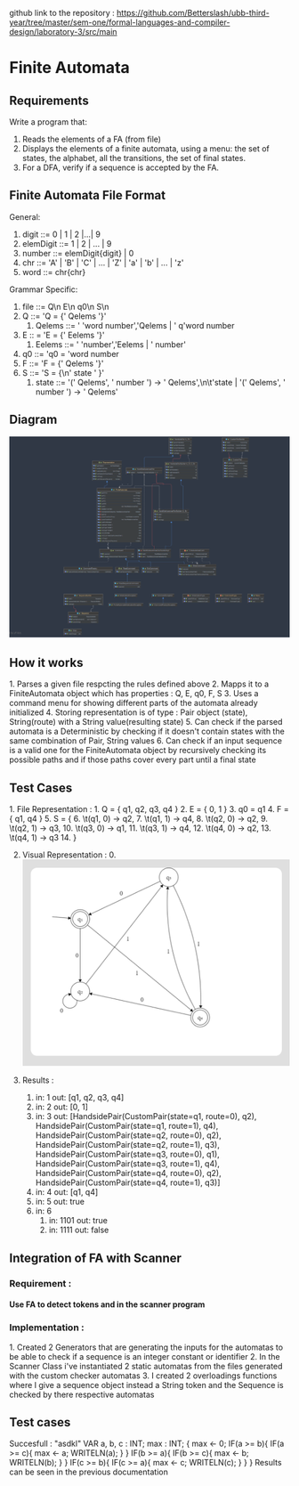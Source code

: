 github link to the repository :
https://github.com/Betterslash/ubb-third-year/tree/master/sem-one/formal-languages-and-compiler-design/laboratory-3/src/main

<h1>Finite Automata</h1>
<h2>Requirements</h2>
Write a program that:

1. Reads the elements of a FA (from file)
2. Displays the elements of a finite automata, using a menu: the set of states, the alphabet, all the transitions, the set of final states.
3. For a DFA, verify if a sequence is accepted by the FA.

<h2>Finite Automata File Format</h2>
General:

1. digit ::= 0 | 1 | 2 |...| 9
2. elemDigit ::= 1 | 2 | ... | 9
3. number ::= elemDigit{digit} | 0
4. chr ::= 'A' | 'B' | 'C' | ... | 'Z' | 'a' | 'b' | ... | 'z'
5. word ::= chr{chr}

Grammar Specific:
1. file ::= Q\n E\n q0\n S\n 
2. Q ::= 'Q = {' Qelems '}'
    1. Qelems ::= ' 'word number','Qelems | ' q'word number
3. E :: = 'E = {' Eelems '}'
   1. Eelems ::= ' 'number','Eelems | ' number'
4. q0 ::= 'q0 = 'word number
5. F ::= 'F = {' Qelems '}'
6. S ::= 'S = {\n' state ' }'
   1. state ::= '(' Qelems', ' number ') -> ' Qelems',\n\t'state |  '(' Qelems', ' number ') -> ' Qelems'

<h2>Diagram </h2>
<img src='src/main/resources/diagram.png'>

<h2>How it works</h2>
1. Parses a given file respcting the rules defined above
2. Mapps it to a FiniteAutomata object which has properties : Q, E, q0, F, S
3. Uses a command menu for showing different parts of the automata already initialized
4. Storing representation is of type : Pair object (state), String(route) with a String value(resulting state)
5. Can check if the parsed automata is a Deterministic by checking if it doesn't contain states with the same combination of Pair, String values
6. Can check if an input sequence is a valid one for the FiniteAutomata object by recursively checking its possible paths and if those paths cover every part until a final state

<h2>Test Cases</h2>
1. File Representation : 
   1. Q = { q1, q2, q3, q4 } 
   2. E = { 0, 1 } 
   3. q0 = q1 
   4. F = { q1, q4 } 
   5. S = {
   6. \t(q1, 0) -> q2,
   7. \t(q1, 1) -> q4,
   8. \t(q2, 0) -> q2,
   9. \t(q2, 1) -> q3,
   10. \t(q3, 0) -> q1,
   11. \t(q3, 1) -> q4,
   12. \t(q4, 0) -> q2,
   13. \t(q4, 1) -> q3 
   14. }

2. Visual Representation :
   0. <img src='src/main/resources/automata_model.png'>

3. Results :
   1. in: 1 out: [q1, q2, q3, q4]
   2. in: 2 out: [0, 1]
   3. in: 3 out: [HandsidePair(CustomPair(state=q1, route=0), q2), HandsidePair(CustomPair(state=q1, route=1), q4), HandsidePair(CustomPair(state=q2, route=0), q2), HandsidePair(CustomPair(state=q2, route=1), q3), HandsidePair(CustomPair(state=q3, route=0), q1), HandsidePair(CustomPair(state=q3, route=1), q4), HandsidePair(CustomPair(state=q4, route=0), q2), HandsidePair(CustomPair(state=q4, route=1), q3)]
   4. in: 4 out: [q1, q4]
   5. in: 5 out: true
   6. in: 6 
      1. in: 1101 out: true
      2. in: 1111 out: false
   
<h2>Integration of FA with Scanner</h2>
<h3>Requirement : </h3>
<h4>Use FA to detect tokens <identifier> and <integer constant> in the scanner program</h4>
<h3>Implementation : </h3>
1. Created 2 Generators that are generating the inputs for the automatas to be able to check if a sequence is an integer constant or identifier
2. In the Scanner Class i've instantiated 2 static automatas from the files generated with the custom checker automatas
3. I created 2 overloadings functions where I give a sequence object instead a String token and the Sequence is checked by there respective automatas

<h2>Test cases</h2>
Succesfull : 
"asdkl"
VAR a, b, c : INT;
max : INT;
{
max <- 0;
IF(a >= b){
IF(a >= c){
max <- a;
WRITELN(a);
}
}
IF(b >= a){
IF(b >= c){
max <- b;
WRITELN(b);
}
}
IF(c >= b){
IF(c >= a){
max <- c;
WRITELN(c);
}
}
}
Results can be seen in the previous documentation 
